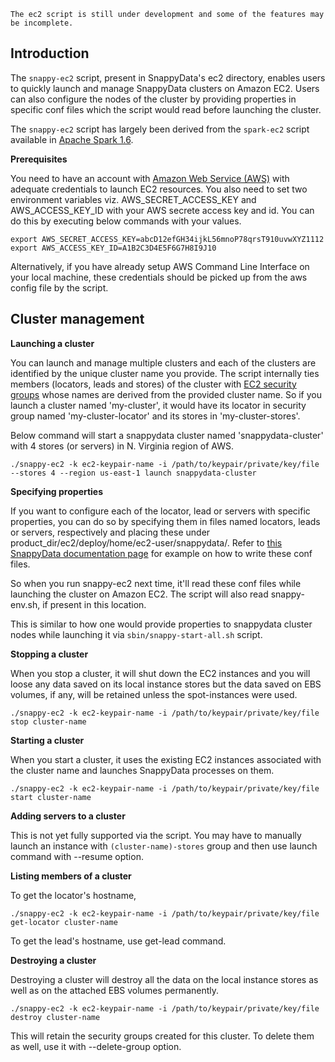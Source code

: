 ````
The ec2 script is still under development and some of the features may be incomplete.
````
## Introduction

The `snappy-ec2` script, present in SnappyData's ec2 directory, enables users to quickly launch and manage SnappyData clusters on Amazon EC2. Users can also configure the nodes of the cluster by providing properties in specific conf files which the script would read before launching the cluster.

The `snappy-ec2` script has largely been derived from the `spark-ec2` script available in [Apache Spark 1.6](https://github.com/apache/spark/tree/branch-1.6/ec2). 

**Prerequisites**

You need to have an account with [Amazon Web Service (AWS)](http://aws.amazon.com/) with adequate credentials to launch EC2 resources.
You also need to set two environment variables viz. AWS_SECRET_ACCESS_KEY and AWS_ACCESS_KEY_ID with your AWS secrete access key and id. You can do this by executing below commands with your values.
````
export AWS_SECRET_ACCESS_KEY=abcD12efGH34ijkL56mnoP78qrsT910uvwXYZ1112
export AWS_ACCESS_KEY_ID=A1B2C3D4E5F6G7H8I9J10

````

Alternatively, if you have already setup AWS Command Line Interface on your local machine, these credentials should be picked up from the aws config file by the script.


## Cluster management

**Launching a cluster**

You can launch and manage multiple clusters and each of the clusters are identified by the unique cluster name you provide. The script internally ties members (locators, leads and stores) of the cluster with [EC2 security groups](http://docs.aws.amazon.com/AWSEC2/latest/UserGuide/using-network-security.html) whose names are derived from the provided cluster name. So if you launch a cluster named 'my-cluster', it would have its locator in security group named 'my-cluster-locator' and its stores in 'my-cluster-stores'. 

Below command will start a snappydata cluster named 'snappydata-cluster' with 4 stores (or servers) in N. Virginia region of AWS.
````
./snappy-ec2 -k ec2-keypair-name -i /path/to/keypair/private/key/file --stores 4 --region us-east-1 launch snappydata-cluster
````

**Specifying properties**

If you want to configure each of the locator, lead or servers with specific properties, you can do so by specifying them in files named locators, leads or servers, respectively and placing these under product_dir/ec2/deploy/home/ec2-user/snappydata/. Refer to [this SnappyData documentation page](http://snappydatainc.github.io/snappydata/configuration/#configuration-files) for example on how to write these conf files. 

So when you run snappy-ec2 next time, it'll read these conf files while launching the cluster on Amazon EC2. The script will also read snappy-env.sh, if present in this location.

This is similar to how one would provide properties to snappydata cluster nodes while launching it via `sbin/snappy-start-all.sh` script.

**Stopping a cluster**

When you stop a cluster, it will shut down the EC2 instances and you will loose any data saved on its local instance stores but the data saved on EBS volumes, if any, will be retained unless the spot-instances were used.
````
./snappy-ec2 -k ec2-keypair-name -i /path/to/keypair/private/key/file stop cluster-name
````

**Starting a cluster**

When you start a cluster, it uses the existing EC2 instances associated with the cluster name and launches SnappyData processes on them.
````
./snappy-ec2 -k ec2-keypair-name -i /path/to/keypair/private/key/file start cluster-name
````

**Adding servers to  a cluster**

This is not yet fully supported via the script. You may have to manually launch an instance with `(cluster-name)-stores` group and then use launch command with --resume option.

**Listing members of a cluster**

To get the locator's hostname,
````
./snappy-ec2 -k ec2-keypair-name -i /path/to/keypair/private/key/file get-locator cluster-name
````
To get the lead's hostname, use get-lead command.

**Destroying a cluster**

Destroying a cluster will destroy all the data on the local instance stores as well as on the attached EBS volumes permanently.
````
./snappy-ec2 -k ec2-keypair-name -i /path/to/keypair/private/key/file destroy cluster-name
````
This will retain the security groups created for this cluster. To delete them as well, use it with --delete-group option.




